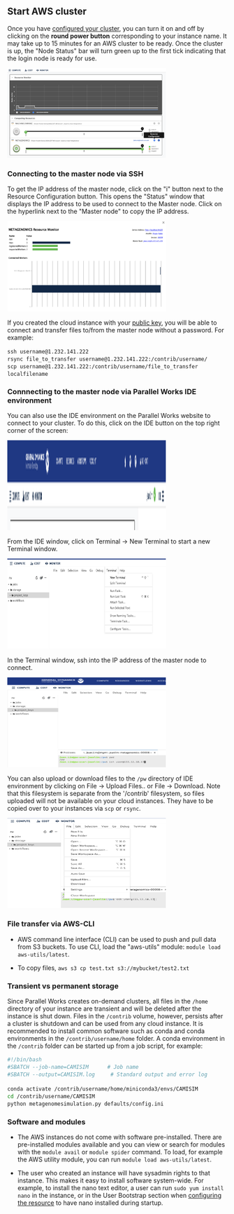 ## Start AWS cluster

Once you have [configured your cluster](https://github.com/shenjean/cloud-classroom/blob/main/PW/configure.MD), you can turn it on and off by clicking on the <b>round power button</b> corresponding to your instance name. It may take up to 15 minutes for an AWS cluster to be ready. Once the cluster is up, the "Node Status" bar will turn green up to the first tick indicating that the login node is ready for use. 

<img src="media/Gear.png" style="width:3.77778in;height:2.13889in" alt="Resource configuration on Parallel Work's Compute page" />

### Connecting to the master node via SSH
To get the IP address of the master node, click on the "i" button next to the Resource Configuration button. This opens the "Status" window that displays the IP address to be used to connect to the Master node. Click on the hyperlink next to the "Master node" to copy the IP address.

<img src="media/Info.png" style="width:3.77778in;height:2.13889in" alt="Status window" />

If you created the cloud instance with your [public key](https://github.com/shenjean/cloud-classroom/blob/main/PW/keygen.MD), you will be able to connect and transfer files to/from the master node without a password. For example:

`ssh username@1.232.141.222`
<br>
`rsync file_to_transfer username@1.232.141.222:/contrib/username/`
<br>
`scp username@1.232.141.222:/contrib/username/file_to_transfer localfilename`

### Connnecting to the master node via Parallel Works IDE environment

You can also use the IDE environment on the Parallel Works website to connect to your cluster. To do this, click on the IDE button on the top right corner of the screen:

<img src="media/IDE.png" style="width:3.77778in;height:2.13889in" alt="IDE button" />

From the IDE window, click on Terminal -> New Terminal to start a new Terminal window.

<img src="media/Terminal.png" style="width:3.77778in;height:2.13889in" alt="Terminal window"/>

In the Terminal window, ssh into the IP address of the master node to connect. 

<img src="media/SSH.png" style="width:3.77778in;height:2.13889in" alt="SSH command"/>

You can also upload or download files to the `/pw` directory of IDE environment by clicking on File -> Upload Files.. or File -> Download. Note that this filesystem is separate from the '/contrib' filesystem, so files uploaded will not be available on your cloud instances. They have to be copied over to your instances via `scp` or `rsync`.

<img src="media/File.png" style="width:3.77778in;height:2.13889in" alt="SSH command"/>

### File transfer via AWS-CLI

* AWS command line interface (CLI) can be used to push and pull data from S3 buckets. To use CLI, load the "aws-utils" module: `module load aws-utils/latest`.

* To copy files, `aws s3 cp test.txt s3://mybucket/test2.txt`

### Transient vs permanent storage

Since Parallel Works creates on-demand clusters, all files in the `/home` directory of your instance are transient and will be deleted after the instance is shut down. Files in the `/contrib` volume, however, persists after a cluster is shutdown and can be used from any cloud instance. It is recommended to install common software such as conda and conda environments in the `/contrib/username/home` folder. A conda environment in the `/contrib` folder can be started up from a job script, for example:

```sh
#!/bin/bash
#SBATCH --job-name=CAMISIM      # Job name 
#SBATCH --output=CAMISIM.log     # Standard output and error log    

conda activate /contrib/username/home/miniconda3/envs/CAMISIM
cd /contrib/username/CAMISIM
python metagenomesimulation.py defaults/config.ini
```

### Software and modules

* The AWS instances do not come with software pre-installed. There are pre-installed modules available and you can view or search for modules with the `module avail` or `module spider` command. To load, for example the AWS utility module, you can run `module load aws-utils/latest`.

* The user who created an instance will have sysadmin rights to that instance. This makes it easy to install software system-wide. For example, to install the nano text editor, a user can run `sudo yum install nano` in the instance, or in the User Bootstrap section when [configuring the resource](https://github.com/shenjean/cloud-classroom/blob/main/PW/configure.MD) to have nano installed during startup.
